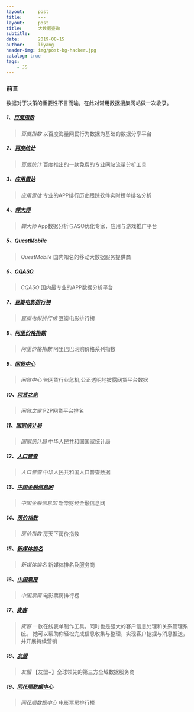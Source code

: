 ```yaml
---
layout:     post
title:      ---
layout:     post
title:      大数据查询
subtitle:   
date:       2019-08-15
author:     liyang
header-img: img/post-bg-hacker.jpg
catalog: true
tags:
    - JS
---
```


### 前言
数据对于决策的重要性不言而喻，在此对常用数据搜集网站做一次收录。

##### 1、[百度指数](http://index.baidu.com)
> *百度指数* 以百度海量网民行为数据为基础的数据分享平台

##### 2、[百度统计](https://tongji.baidu.com)
> *百度统计* 百度推出的一款免费的专业网站流量分析工具

##### 3、[应用雷达](http://www.ann9.com/)
> *应用雷达* 专业的APP排行历史跟踪软件实时榜单排名分析

##### 4、[蝉大师](https://www.chandashi.com)
> *蝉大师* App数据分析与ASO优化专家，应用与游戏推广平台

##### 5、[QuestMobile](http://www.questmobile.com.cn/)
> *QuestMobile* 国内知名的移动大数据服务提供商

##### 6、[CQASO](https://www.cqaso.com)
> *CQASO* 国内最专业的APP数据分析平台

##### 7、[豆瓣电影排行榜](https://movie.douban.com/chart)
> *豆瓣电影排行榜* 豆瓣电影排行榜

##### 8、[阿里价格指数](http://topic.aliresearch.com)
> *阿里价格指数* 阿里巴巴网购价格系列指数

##### 9、[网贷中心](http://www.wdzx.com)
> *网贷中心* 告网贷行业危机,公正透明地披露网贷平台数据

##### 10、[网贷之家](https://shuju.wdzj.com)
> *网贷之家* P2P网贷平台排名

##### 11、[国家统计局](http://data.stats.gov.cn/)
> *国家统计局* 中华人民共和国国家统计局

##### 12、[人口普查](http://www.stats.gov.cn/tjsj/pcsj/)
> *人口普查* 中华人民共和国人口普查数据

##### 13、[中国金融信息网](http://dc.xinhua08.com/)
> *中国金融信息网* 新华财经金融信息网

##### 14、[房价指数](https://fdc.fang.com)
> *房价指数* 房天下房价指数

##### 15、[新媒体排名](https://www.newrank.cn)
> *新媒体排名* 新媒体排名及服务商

##### 16、[中国票房](http://www.cbooo.cn/)
> *中国票房* 电影票房排行榜

##### 17、[麦客](http://www.mikecrm.com/)
> *麦客* 一款在线表单制作工具，同时也是强大的客户信息处理和关系管理系统。
她可以帮助你轻松完成信息收集与整理，实现客户挖掘与消息推送，并开展持续营销

##### 18、[友盟](https://www.umeng.com)
> *友盟* 【友盟+】全球领先的第三方全域数据服务商

##### 19、[同花顺数据中心](http://data.10jqka.com.cn/)
> *同花顺数据中心* 电影票房排行榜
